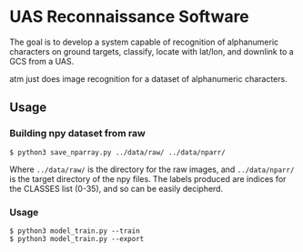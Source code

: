 # UAS Reconnaissance Software

The goal is to develop a system capable of recognition of alphanumeric characters on ground targets, classify, locate with lat/lon, and downlink to a GCS from a UAS.

atm just does image recognition for a dataset of alphanumeric characters.

## Usage

### Building npy dataset from raw

```
$ python3 save_nparray.py ../data/raw/ ../data/nparr/
```

Where `../data/raw/` is the directory for the raw images, and `../data/nparr/` is the target directory of the npy files. The labels produced are indices for the CLASSES list (0-35), and so can be easily decipherd.

### Usage

```
$ python3 model_train.py --train
$ python3 model_train.py --export
```
